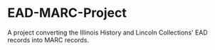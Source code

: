 # EAD-MARC-Project
A project converting the Illinois History and Lincoln Collections' EAD records into MARC records.
